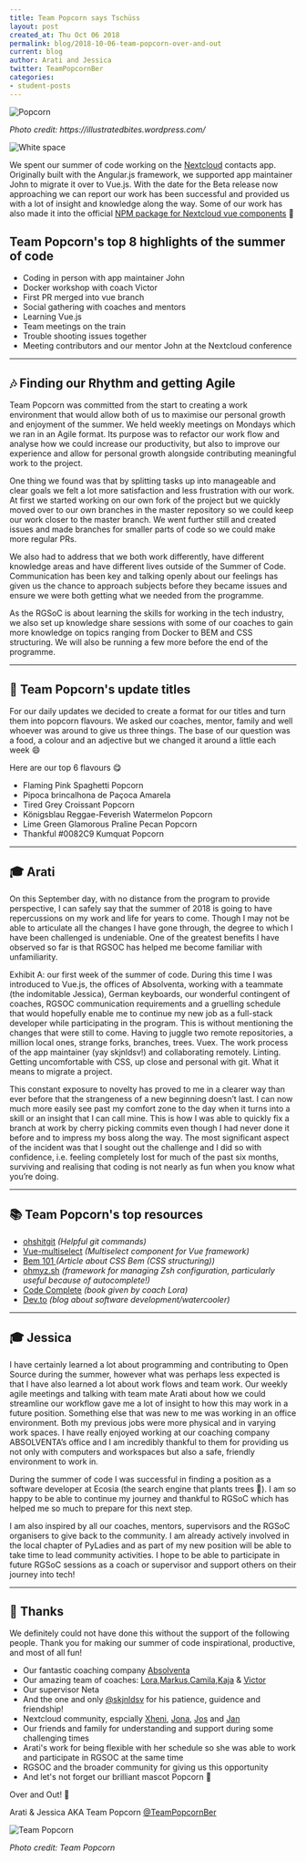 ```yaml
---
title: Team Popcorn says Tschüss
layout: post
created_at: Thu Oct 06 2018
permalink: blog/2018-10-06-team-popcorn-over-and-out
current: blog
author: Arati and Jessica
twitter: TeamPopcornBer
categories: 
- student-posts
---
```


![Popcorn](/img/blog/2018/rgsoc-2018-09-17-popcorn.jpg)
<div class="image-credits"><em>Photo credit: https://illustratedbites.wordpress.com/</em></div>

![White space](/img/blog/2018/rgsoc-2018-09-17-whitespace.jpg)

We spent our summer of code working on the [Nextcloud](https://nextcloud.com/) contacts app. Originally built with the Angular.js framework, we supported app maintainer John to migrate it over to Vue.js. With the date for the Beta release now approaching we can report our work has been successful and provided us with a lot of insight and knowledge along the way. Some of our work has also made it into the official [NPM package for Nextcloud vue components](https://www.npmjs.com/package/nextcloud-vue) :tada:

##  Team Popcorn's top 8 highlights of the summer of code

- Coding in person with app maintainer John
- Docker workshop with coach Victor
- First PR merged into vue branch 
- Social gathering with coaches and mentors
- Learning Vue.js
- Team meetings on the train
- Trouble shooting issues together
- Meeting contributors and our mentor John at the Nextcloud conference

***

## 🎶 Finding our Rhythm and getting Agile

Team Popcorn was committed from the start to creating a work environment that would allow both of us to maximise our personal growth and enjoyment of the summer. We held weekly meetings on Mondays which we ran in an Agile format. Its purpose was to refactor our work flow and analyse how we could increase our productivity, but also to improve our experience and allow for personal growth alongside contributing meaningful work to the project.

One thing we found was that by splitting tasks up into manageable and clear goals we felt a lot more satisfaction and less frustration with our work. At first we started working on our own fork of the project but we quickly moved over to our own branches in the master repository so we could keep our work closer to the master branch. We went further still and created issues and made branches for smaller parts of code so we could make more regular PRs.

We also had to address that we both work differently, have different knowledge areas and have different lives outside of the Summer of Code. Communication has been key and talking openly about our feelings has given us the chance to approach subjects before they became issues and ensure we were both getting what we needed from the programme.

As the RGSoC is about learning the skills for working in the tech industry, we also set up knowledge share sessions with some of our coaches to gain more knowledge on topics ranging from Docker to BEM and CSS structuring. We will also be running a few more before the end of the programme.


***

## :popcorn: Team Popcorn's update titles

For our daily updates we decided to create a format for our titles and turn them into popcorn flavours. We asked our coaches, mentor, family and well whoever was around to give us three things. The base of our question was a food, a colour and an adjective but we changed it around a little each week :smile:

Here are our top 6 flavours :yum:

- Flaming Pink Spaghetti Popcorn
- Pipoca brincalhona de Paçoca Amarela
- Tired Grey Croissant Popcorn
- Königsblau Reggae-Feverish Watermelon Popcorn
- Lime Green Glamorous Praline Pecan Popcorn
- Thankful #0082C9 Kumquat Popcorn

***

## :mortar_board: Arati

On this September day, with no distance from the program to provide perspective, I can safely say that the summer of 2018 is going to have repercussions on my work and life for years to come. Though I may not be able to articulate all the changes I have gone through, the degree to which I have been challenged is undeniable. One of the greatest benefits I have observed so far is that RGSOC has helped me become familiar with unfamiliarity. 

Exhibit A: our first week of the summer of code. During this time I was introduced to Vue.js, the offices of Absolventa, working with a teammate (the indomitable Jessica), German keyboards, our wonderful contingent of coaches, RGSOC communication requirements and a gruelling schedule that would hopefully enable me to continue my new job as a full-stack developer while participating in the program. This is without mentioning the changes that were still to come. Having to juggle two remote repositories, a million local ones, strange forks, branches, trees. Vuex. The work process of the app maintainer (yay skjnldsv!) and collaborating remotely. Linting. Getting uncomfortable with CSS, up close and personal with git. What it means to migrate a project.

This constant exposure to novelty has proved to me in a clearer way than ever before that the strangeness of a new beginning doesn’t last. I can now much more easily see past my comfort zone to the day when it turns into a skill or an insight that I can call mine. This is how I was able to quickly fix a branch at work by cherry picking commits even though I had never done it before and to impress my boss along the way. The most significant aspect of the incident was that I sought out the challenge and I did so with confidence, i.e. feeling completely lost for much of the past six months, surviving and realising that coding is not nearly as fun when you know what you’re doing. 

*** 

## :books: Team Popcorn's top resources

- [ohshitgit](http://ohshitgit.com/) *(Helpful git commands)*
- [Vue-multiselect](https://vue-multiselect.js.org/) *(Multiselect component for Vue framework)*
- [Bem 101 ](https://css-tricks.com/bem-101/) *(Article about CSS Bem (CSS structuring))*
- [ ohmyz.sh](https://ohmyz.sh/) *(framework for managing Zsh configuration, particularly useful because of autocomplete!)*
- [Code Complete](https://en.wikipedia.org/wiki/Code_Complete) *(book given by coach Lora)*
- [Dev.to](https://dev.to/) *(blog about software development/watercooler)*

***

## :mortar_board: Jessica

I have certainly learned a lot about programming and contributing to Open Source during the summer, however what was perhaps less expected is that I have also learned a lot about work flows and team work. Our weekly agile meetings and talking with team mate Arati about how we could streamline our workflow gave me a lot of insight to how this may work in a future position. Something else that was new to me was working in an office environment. Both my previous jobs were more physical and in varying work spaces. I have really enjoyed working at our coaching company ABSOLVENTA’s office and I am incredibly thankful to them for providing us not only with computers and workspaces but also a safe, friendly environment to work in.

During the summer of code I was successful in finding a position as a software developer at Ecosia (the search engine that plants trees 🌳). I am so happy to be able to continue my journey and thankful to RGSoC which has helped me so much to prepare for this next step.

I am also inspired by all our coaches, mentors, supervisors and the RGSoC organisers to give back to the community. I am already actively involved in the local chapter of PyLadies and as part of my new position will be able to take time to lead community activities. I hope to be able to participate in future RGSoC sessions as a coach or supervisor and support others on their journey into tech!

***

## :clap: Thanks
We definitely could not have done this without the support of the following people. Thank you for making our summer of code inspirational, productive, and most of all fun!

- Our fantastic coaching company [Absolventa](www.absolventa.de)
- Our amazing team of coaches: [Lora](https://github.com/lorabv),[Markus](https://github.com/axlwaii),[Camila](https://github.com/camilasan),[Kaja](https://github.com/kajatiger) & [Victor](https://github.com/elalemanyo)
- Our supervisor Neta
- And the one and only [@skjnldsv]() for his patience, guidence and friendship!
- Nextcloud community, espcially [Xheni](https://github.com/xh3n1), [Jona](https://github.com/jonatoni), [Jos](https://github.com/jospoortvliet) and [Jan](https://github.com/jancborchardt)
- Our friends and family for understanding and support during some challenging times
- Arati's work for being flexible with her schedule so she was able to work and participate in RGSOC at the same time
- RGSOC and the broader community for giving us this opportunity
- And let's not forget our brilliant mascot Popcorn 🐾

Over and Out! :microphone:

Arati & Jessica AKA Team Popcorn
[@TeamPopcornBer](https://twitter.com/TeamPopcornBer)

![Team Popcorn](/img/blog/2018/rgsoc-2018-17-09-team-popcorn.gif)
<div class="image-credits"><em>Photo credit: Team Popcorn</em></div>






